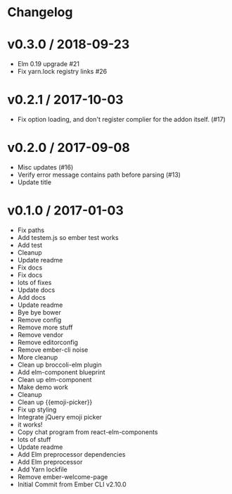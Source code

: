 # Changelog

v0.3.0 / 2018-09-23
==================
  * Elm 0.19 upgrade #21
  * Fix yarn.lock registry links #26

v0.2.1 / 2017-10-03
==================

  * Fix option loading, and don't register complier for the addon itself. (#17)

v0.2.0 / 2017-09-08
===================

  * Misc updates (#16)
  * Verify error message contains path before parsing (#13)
  * Update title

v0.1.0 / 2017-01-03
===================

  * Fix paths
  * Add testem.js so ember test works
  * Add test
  * Cleanup
  * Update readme
  * Fix docs
  * Fix docs
  * lots of fixes
  * Update docs
  * Add docs
  * Update readme
  * Bye bye bower
  * Remove config
  * Remove more stuff
  * Remove vendor
  * Remove editorconfig
  * Remove ember-cli noise
  * More cleanup
  * Clean up broccoli-elm plugin
  * Add elm-component blueprint
  * Clean up elm-component
  * Make demo work
  * Cleanup
  * Clean up {{emoji-picker}}
  * Fix up styling
  * Integrate jQuery emoji picker
  * it works!
  * Copy chat program from react-elm-components
  * lots of stuff
  * Update readme
  * Add Elm preprocessor dependencies
  * Add Elm preprocessor
  * Add Yarn lockfile
  * Remove ember-welcome-page
  * Initial Commit from Ember CLI v2.10.0
